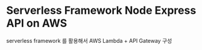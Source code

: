 # Serverless Framework Node Express API on AWS

serverless framework 를 활용해서 AWS Lambda + API Gateway 구성
